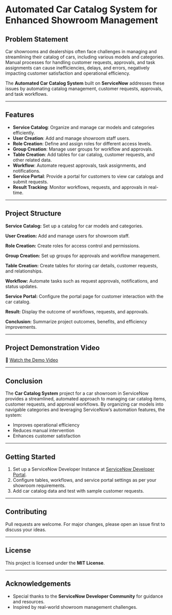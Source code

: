 # Automated Car Catalog System for Enhanced Showroom Management

## Problem Statement
Car showrooms and dealerships often face challenges in managing and streamlining their catalog of cars, including various models and categories. Manual processes for handling customer requests, approvals, and task assignments can cause inefficiencies, delays, and errors, negatively impacting customer satisfaction and operational efficiency.

The **Automated Car Catalog System** built on **ServiceNow** addresses these issues by automating catalog management, customer requests, approvals, and task workflows.

---

## Features
- **Service Catalog**: Organize and manage car models and categories efficiently.
- **User Creation**: Add and manage showroom staff users.
- **Role Creation**: Define and assign roles for different access levels.
- **Group Creation**: Manage user groups for workflow and approvals.
- **Table Creation**: Add tables for car catalog, customer requests, and other related data.
- **Workflow**: Automate request approvals, task assignments, and notifications.
- **Service Portal**: Provide a portal for customers to view car catalogs and submit requests.
- **Result Tracking**: Monitor workflows, requests, and approvals in real-time.

---

## Project Structure

**Service Catalog:** Set up a catalog for car models and categories.

**User Creation:** Add and manage users for showroom staff.

**Role Creation:** Create roles for access control and permissions.

**Group Creation:** Set up groups for approvals and workflow management.

**Table Creation:** Create tables for storing car details, customer requests, and relationships.

**Workflow:** Automate tasks such as request approvals, notifications, and status updates.

**Service Portal:** Configure the portal page for customer interaction with the car catalog.

**Result:** Display the outcome of workflows, requests, and approvals.

**Conclusion:** Summarize project outcomes, benefits, and efficiency improvements.

---

## Project Demonstration Video
🎥 [Watch the Demo Video](https://drive.google.com/file/d/1EsiLnD2gXLZh1i-q_Hg0i1h6m8WkwG_c/view?usp=sharing)


---

## Conclusion
The **Car Catalog System** project for a car showroom in ServiceNow provides a streamlined, automated approach to managing car catalog items, customer requests, and approval workflows. By organizing car models into navigable categories and leveraging ServiceNow’s automation features, the system:

- Improves operational efficiency  
- Reduces manual intervention  
- Enhances customer satisfaction  

---

## Getting Started
1. Set up a ServiceNow Developer Instance at [ServiceNow Developer Portal](https://developer.servicenow.com/).
2. Configure tables, workflows, and service portal settings as per your showroom requirements.
3. Add car catalog data and test with sample customer requests.

---

## Contributing
Pull requests are welcome. For major changes, please open an issue first to discuss your ideas.

---

## License
This project is licensed under the **MIT License**.

---

## Acknowledgements
- Special thanks to the **ServiceNow Developer Community** for guidance and resources.  
- Inspired by real-world showroom management challenges.
